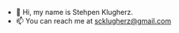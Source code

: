 - 👋 Hi, my name is Stehpen Klugherz.
- 📫 You can reach me at scklugherz@gmail.com

<!---
sklugherz/sklugherz is a ✨ special ✨ repository because its `README.md` (this file) appears on your GitHub profile.
You can click the Preview link to take a look at your changes.
--->
